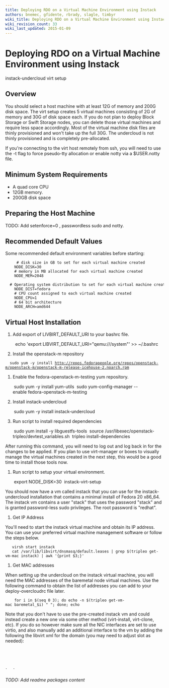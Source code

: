 ```yaml
---
title: Deploying RDO on a Virtual Machine Environment using Instack
authors: bnemec, gfidente, rbrady, slagle, timbyr
wiki_title: Deploying RDO on a Virtual Machine Environment using Instack
wiki_revision_count: 33
wiki_last_updated: 2015-01-09
---
```


# Deploying RDO on a Virtual Machine Environment using Instack

instack-undercloud virt setup

## Overview

You should select a host machine with at least 12G of memory and 200G disk space. The virt setup creates 5 virtual machines consisting of 2G of memory and 30G of disk space each. If you do not plan to deploy Block Storage or Swift Storage nodes, you can delete those virtual machines and require less space accordingly. Most of the virtual machine disk files are thinly provisioned and won't take up the full 30G. The undercloud is not thinly provisioned and is completely pre-allocated.

If you're connecting to the virt host remotely from ssh, you will need to use the -t flag to force pseudo-tty allocation or enable notty via a $USER.notty file.

## Minimum System Requirements

*   A quad core CPU
*   12GB memory.
*   200GB disk space

## Preparing the Host Machine

TODO: Add setenforce=0 , passwordless sudo and notty.

## Recommended Default Values

Some recommended default environment variables before starting:

         # disk size in GB to set for each virtual machine created
        NODE_DISK=30
        # memory in MB allocated for each virtual machine created
        NODE_MEM=2048
        # Operating system distribution to set for each virtual machine created
        NODE_DIST=fedora
        # CPU count assigned to each virtual machine created
        NODE_CPU=1
        # 64 bit architecture
        NODE_ARCH=amd644

## Virtual Host Installation

1. Add export of LIVBIRT_DEFAULT_URI to your bashrc file.

        echo 'export LIBVIRT_DEFAULT_URI="qemu:///system"' >> ~/.bashrc

1. Install the openstack-m repository

`  sudo yum -y install `[`http://repos.fedorapeople.org/repos/openstack-m/openstack-m/openstack-m-release-icehouse-2.noarch.rpm`](http://repos.fedorapeople.org/repos/openstack-m/openstack-m/openstack-m-release-icehouse-2.noarch.rpm)

1. Enable the fedora-openstack-m-testing yum repository.

       sudo yum -y install yum-utils
       sudo yum-config-manager --enable fedora-openstack-m-testing

1. Install instack-undercloud

       sudo yum -y install instack-undercloud

1. Run script to install required dependencies

       sudo yum install -y libguestfs-tools
       source /usr/libexec/openstack-tripleo/devtest_variables.sh
       tripleo install-dependencies

After running this command, you will need to log out and log back in for the changes to be applied. If you plan to use virt-manager or boxes to visually manage the virtual machines created in the next step, this would be a good time to install those tools now.

1. Run script to setup your virtual environment.

       export NODE_DISK=30
       instack-virt-setup

You should now have a vm called instack that you can use for the instack-undercloud installation that contains a minimal install of Fedora 20 x86_64. The instack vm contains a user "stack" that uses the password "stack" and is granted password-less sudo privileges. The root password is "redhat".

1. Get IP Address

You'll need to start the instack virtual machine and obtain its IP address. You can use your preferred virtual machine management software or follow the steps below.

       virsh start instack
       cat /var/lib/libvirt/dnsmasq/default.leases | grep $(tripleo get-vm-mac instack) | awk '{print $3;}'

1. Get MAC addresses

When setting up the undercloud on the instack virtual machine, you will need the MAC addresses of the baremetal node virtual machines. Use the following command to obtain the list of addresses you can add to your deploy-overcloudrc file later.

        for i in $(seq 0 3); do echo -n $(tripleo get-vm-mac baremetal_$i) " "; done; echo

Note that you don't have to use the pre-created instack vm and could instead create a new one via some other method (virt-install, virt-clone, etc). If you do so however make sure all the NIC interfaces are set to use virtio, and also manually add an additional interface to the vm by adding the following the libvirt xml for the domain (you may need to adjust slot as needed):

`     `<interface type='network'>
             

`       `<model type='virtio'/>
             

<address type='pci' domain='0x0000' bus='0x00' slot='0x09' function='0x0'/>
`     `</interface>

TODO: Add readme packages content
